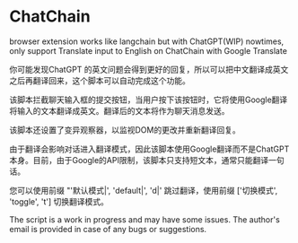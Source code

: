 # ChatChain
browser extension works like langchain but with ChatGPT(WIP)
nowtimes, only support Translate input to English on ChatChain with Google Translate


你可能发现ChatGPT 的英文问题会得到更好的回复，所以可以把中文翻译成英文之后再翻译回来，这个脚本可以自动完成这个功能。

该脚本拦截聊天输入框的提交按钮，当用户按下该按钮时，它将使用Google翻译将输入的文本翻译成英文。翻译后的文本将作为聊天消息发送。

该脚本还设置了变异观察器，以监视DOM的更改并重新翻译回复。

由于翻译会影响对话进入翻译模式，因此该脚本使用Google翻译而不是ChatGPT本身。目前，由于Google的API限制，该脚本只支持短文本，通常只能翻译一句话。

您可以使用前缀 "'默认模式|', 'default|', 'd|' 跳过翻译，使用前缀 ['切换模式', 'toggle', 't'] 切换翻译模式。


The script is a work in progress and may have some issues. The author's email is provided in case of any bugs or suggestions.